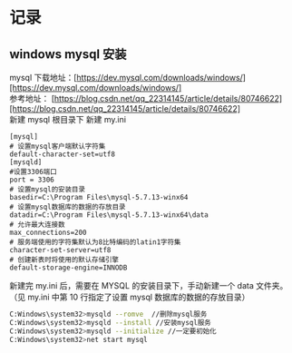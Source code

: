 # 记录

## windows mysql 安装

mysql 下载地址：[https://dev.mysql.com/downloads/windows/][https://dev.mysql.com/downloads/windows/]  
参考地址： [https://blog.csdn.net/qq_22314145/article/details/80746622][https://blog.csdn.net/qq_22314145/article/details/80746622]  
新建 mysql 根目录下 新建 my.ini

```
[mysql]
# 设置mysql客户端默认字符集
default-character-set=utf8 
[mysqld]
#设置3306端口
port = 3306 
# 设置mysql的安装目录
basedir=C:\Program Files\mysql-5.7.13-winx64
# 设置mysql数据库的数据的存放目录
datadir=C:\Program Files\mysql-5.7.13-winx64\data
# 允许最大连接数
max_connections=200
# 服务端使用的字符集默认为8比特编码的latin1字符集
character-set-server=utf8
# 创建新表时将使用的默认存储引擎
default-storage-engine=INNODB
```

新建完 my.ini 后，需要在 MYSQL 的安装目录下，手动新建一个 data 文件夹。（见 my.ini 中第 10 行指定了设置 mysql 数据库的数据的存放目录）

```bash
C:Windows\system32>mysqld --romve  //删除mysql服务
C:Windows\system32>mysqld --install //安装mysql服务 
C:Windows\system32>mysqld --initialize //一定要初始化 
C:Windows\system32>net start mysql
```
